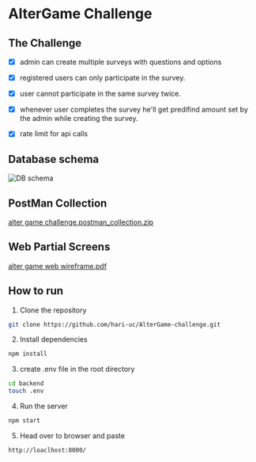 <!--  -->
# AlterGame Challenge


## The Challenge
- [x]  admin can create multiple surveys with questions and options

- [x]  registered users can only participate in the survey.
- [x]  user cannot participate in the same survey twice.
- [x]  whenever user completes the survey he'll get predifind amount set by the admin while creating the survey.
- [x]  rate limit for api calls


## Database schema
 ![DB schema](https://user-images.githubusercontent.com/89680646/203801668-8764b9e9-2bc0-4183-a76a-35e61df4d07f.png)


## PostMan Collection
[alter game challenge.postman_collection.zip](https://github.com/hari-uc/AlterGame-challenge/files/10085158/alter.game.challenge.postman_collection.zip)


## Web Partial Screens

[alter game web wireframe.pdf](https://github.com/hari-uc/AlterGame-challenge/files/10085167/alter.game.web.wireframe.pdf)



## How to run

1. Clone the repository

```bash
git clone https://github.com/hari-uc/AlterGame-challenge.git
```

2. Install dependencies

```bash
npm install
```

3. create .env file in the root directory

```bash
cd backend
touch .env
```

4. Run the server

```bash
npm start
```

5. Head over to browser and paste

```bash
http://loaclhost:8000/
```







